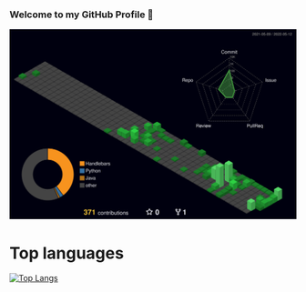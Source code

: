 ### Welcome to my GitHub Profile 👋

<!--
**portega017/portega017** is a ✨ _special_ ✨ repository because its `README.md` (this file) appears on your GitHub profile.

Here are some ideas to get you started:

- 🔭 I’m currently working on ...
- 🌱 I’m currently learning ...
- 👯 I’m looking to collaborate on ...
- 🤔 I’m looking for help with ...
- 💬 Ask me about ...
- 📫 How to reach me: ...
- 😄 Pronouns: ...
- ⚡ Fun fact: ...
-->

![3d_contribution](./profile-3d-contrib/profile-night-green.svg)

# Top languages
[![Top Langs](https://github-readme-stats.vercel.app/api/top-langs/?username=portega017&layout=compact&theme=vision-friendly-dark)](https://github.com/anuraghazra/github-readme-stats)
